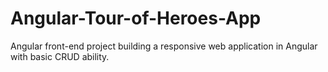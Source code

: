 # Angular-Tour-of-Heroes-App
Angular front-end project building a responsive web application in Angular with basic CRUD ability.

